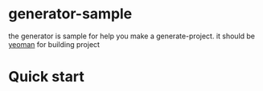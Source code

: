 # generator-sample

the generator is sample for help you make a generate-project. it should be [yeoman](http://yeoman.io/) for building project

 # Quick start
